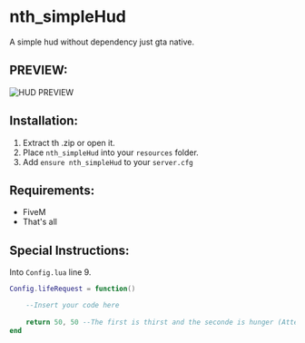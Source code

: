 # nth_simpleHud
A simple hud without dependency just gta native.

## PREVIEW:
![HUD PREVIEW](https://cdn.discordapp.com/attachments/842450821194711040/898920214920568842/unknown.png)

## Installation:
1. Extract th .zip or open it.
2. Place `nth_simpleHud` into your `resources` folder.
3. Add `ensure nth_simpleHud` to your `server.cfg`

## Requirements:
- FiveM
- That's all

## Special Instructions:
Into `Config.lua` line 9.

```lua
Config.lifeRequest = function()

    --Insert your code here
    
    return 50, 50 --The first is thirst and the seconde is hunger (Attention: This must return a percentage!)
end
```
